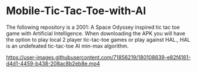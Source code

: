 # Mobile-Tic-Tac-Toe-with-AI
The following repository is a 2001: A Space Odyssey inspired tic tac toe game with Artificial Intelligence. When downloading the APK you will have the option to play local 2 player tic-tac-toe games or play against HAL., HAL is an undefeated tic-tac-toe AI min-max algorithm.


https://user-images.githubusercontent.com/71856219/180108639-e82f4161-d4d1-4459-b438-208ac8b2eb8e.mp4

